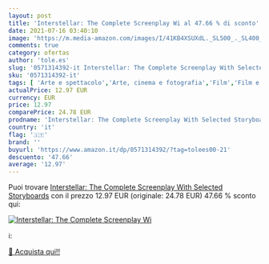 ```yaml
---
layout: post
title: 'Interstellar: The Complete Screenplay Wi al 47.66 % di sconto'
date: 2021-07-16 03:40:10
image: 'https://m.media-amazon.com/images/I/41KB4XSUXdL._SL500_._SL400_.jpg'
comments: true
category: ofertas
author: 'tole.es'
slug: '0571314392-it Interstellar: The Complete Screenplay With Selected...'
sku: '0571314392-it'
tags: [ 'Arte e spettacolo','Arte, cinema e fotografia','Film','Film e video','Fotografia','Libri','Produzione e tecnologia cinematografica','Regia e produzione cinematografica','Sceneggiatura', ]
actualPrice: 12.97 EUR
currency: EUR
price: 12.97
comparePrice: 24.78 EUR
prodname: 'Interstellar: The Complete Screenplay With Selected Storyboards'
country: 'it'
flag: '🇮🇹'
brand: ''
buyurl: 'https://www.amazon.it/dp/0571314392/?tag=tolees00-21'
descuento: '47.66'
average: '12.97'
---
```


Puoi trovare [Interstellar: The Complete Screenplay With Selected Storyboards](https://www.amazon.it/dp/0571314392/?tag=tolees00-21) con il prezzo 12.97 EUR (originale: 24.78 EUR) 47.66 % sconto qui:

[![Interstellar: The Complete Screenplay Wi](https://m.media-amazon.com/images/I/41KB4XSUXdL._SL500_._SL400_.jpg)](https://www.amazon.it/dp/0571314392/?tag=tolees00-21)

ℹ️:


[🛒 Acquista qui!!](https://www.amazon.it/dp/0571314392/?tag=tolees00-21)
